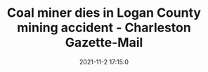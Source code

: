 ---
"title": "Coal miner dies in Logan County mining accident - Charleston Gazette-Mail"
"date": "2021-11-2 17:15:0"
"feed_name": "GOOGLENEWSMINING"
"feed_website": "https://news.google.com/search?q=mining%2Bincident&hl=en-US&gl=US&ceid=US:en"
"feed_rss": "https://news.google.com/rss/search?q=mining%2Bincident&hl=en-US&gl=US&ceid=US:en"
"link": "https://www.wvgazettemail.com/news/energy_and_environment/coal-miner-dies-in-logan-county-mining-accident/article_1248bf0e-d22e-5f0b-83b6-c91c10fdeb9e.html"
"source": "{'href': 'https://www.wvgazettemail.com', 'title': 'Charleston Gazette-Mail'}"
"file": "_posts/2021-1-1-f188c933003873a3c7512679847886a161c28e26.md"
"accident": "1"
"drilling": "0"
"dead": "1"
"injured": "0"
"arrested": "0"
"place": "logan county"
"where": "mining site"
"causes": "unknown"
"place_uri": "http://en.wikipedia.org/wiki/Logan_County%2C_Illinois"
---